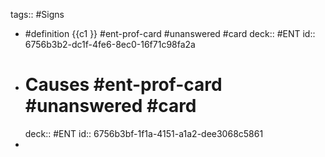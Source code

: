 tags:: #Signs

- #definition {{c1 }} #ent-prof-card #unanswered #card
  deck:: #ENT
  id:: 6756b3b2-dc1f-4fe6-8ec0-16f71c98fa2a
- # Causes #ent-prof-card #unanswered #card
  deck:: #ENT
  id:: 6756b3bf-1f1a-4151-a1a2-dee3068c5861
-
